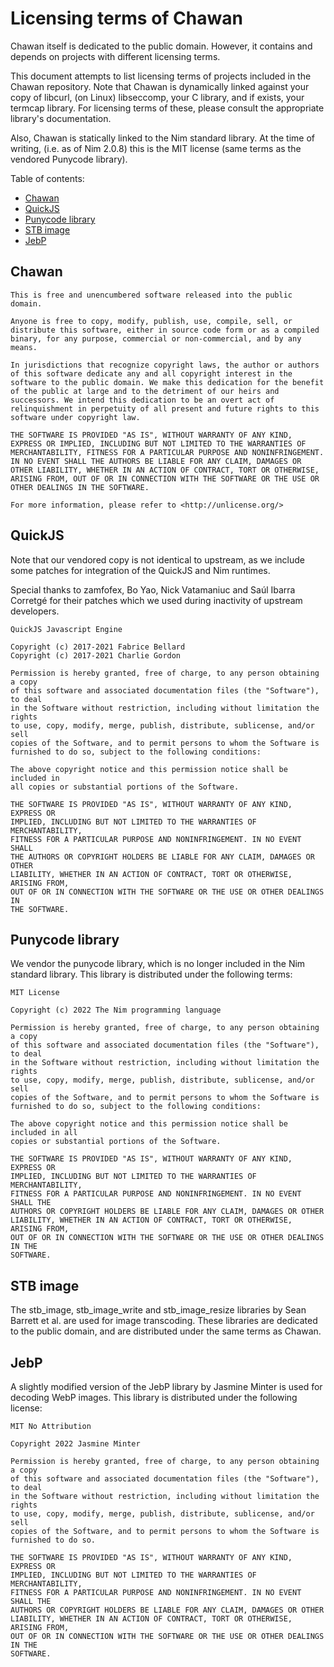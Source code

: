 <title>Licensing</title>

# Licensing terms of Chawan

Chawan itself is dedicated to the public domain. However, it contains and
depends on projects with different licensing terms.

This document attempts to list licensing terms of projects included in the
Chawan repository. Note that Chawan is dynamically linked against your copy
of libcurl, (on Linux) libseccomp, your C library, and if exists, your termcap
library. For licensing terms of these, please consult the appropriate library's
documentation.

Also, Chawan is statically linked to the Nim standard library. At the time
of writing, (i.e. as of Nim 2.0.8) this is the MIT license (same terms as
the vendored Punycode library).

Table of contents:

* [Chawan](#chawan)
* [QuickJS](#quickjs)
* [Punycode library](#punycode-library)
* [STB image](#stb-image)
* [JebP](#jebp)

## Chawan

```
This is free and unencumbered software released into the public domain.

Anyone is free to copy, modify, publish, use, compile, sell, or
distribute this software, either in source code form or as a compiled
binary, for any purpose, commercial or non-commercial, and by any
means.

In jurisdictions that recognize copyright laws, the author or authors
of this software dedicate any and all copyright interest in the
software to the public domain. We make this dedication for the benefit
of the public at large and to the detriment of our heirs and
successors. We intend this dedication to be an overt act of
relinquishment in perpetuity of all present and future rights to this
software under copyright law.

THE SOFTWARE IS PROVIDED "AS IS", WITHOUT WARRANTY OF ANY KIND,
EXPRESS OR IMPLIED, INCLUDING BUT NOT LIMITED TO THE WARRANTIES OF
MERCHANTABILITY, FITNESS FOR A PARTICULAR PURPOSE AND NONINFRINGEMENT.
IN NO EVENT SHALL THE AUTHORS BE LIABLE FOR ANY CLAIM, DAMAGES OR
OTHER LIABILITY, WHETHER IN AN ACTION OF CONTRACT, TORT OR OTHERWISE,
ARISING FROM, OUT OF OR IN CONNECTION WITH THE SOFTWARE OR THE USE OR
OTHER DEALINGS IN THE SOFTWARE.

For more information, please refer to <http://unlicense.org/>
```

## QuickJS

Note that our vendored copy is not identical to upstream, as we include some
patches for integration of the QuickJS and Nim runtimes.

Special thanks to zamfofex, Bo Yao, Nick Vatamaniuc and Saúl Ibarra Corretgé
for their patches which we used during inactivity of upstream developers.

```
QuickJS Javascript Engine

Copyright (c) 2017-2021 Fabrice Bellard
Copyright (c) 2017-2021 Charlie Gordon

Permission is hereby granted, free of charge, to any person obtaining a copy
of this software and associated documentation files (the "Software"), to deal
in the Software without restriction, including without limitation the rights
to use, copy, modify, merge, publish, distribute, sublicense, and/or sell
copies of the Software, and to permit persons to whom the Software is
furnished to do so, subject to the following conditions:

The above copyright notice and this permission notice shall be included in
all copies or substantial portions of the Software.

THE SOFTWARE IS PROVIDED "AS IS", WITHOUT WARRANTY OF ANY KIND, EXPRESS OR
IMPLIED, INCLUDING BUT NOT LIMITED TO THE WARRANTIES OF MERCHANTABILITY,
FITNESS FOR A PARTICULAR PURPOSE AND NONINFRINGEMENT. IN NO EVENT SHALL
THE AUTHORS OR COPYRIGHT HOLDERS BE LIABLE FOR ANY CLAIM, DAMAGES OR OTHER
LIABILITY, WHETHER IN AN ACTION OF CONTRACT, TORT OR OTHERWISE, ARISING FROM,
OUT OF OR IN CONNECTION WITH THE SOFTWARE OR THE USE OR OTHER DEALINGS IN
THE SOFTWARE.
```

## Punycode library

We vendor the punycode library, which is no longer included in the Nim
standard library. This library is distributed under the following terms:

```
MIT License

Copyright (c) 2022 The Nim programming language

Permission is hereby granted, free of charge, to any person obtaining a copy
of this software and associated documentation files (the "Software"), to deal
in the Software without restriction, including without limitation the rights
to use, copy, modify, merge, publish, distribute, sublicense, and/or sell
copies of the Software, and to permit persons to whom the Software is
furnished to do so, subject to the following conditions:

The above copyright notice and this permission notice shall be included in all
copies or substantial portions of the Software.

THE SOFTWARE IS PROVIDED "AS IS", WITHOUT WARRANTY OF ANY KIND, EXPRESS OR
IMPLIED, INCLUDING BUT NOT LIMITED TO THE WARRANTIES OF MERCHANTABILITY,
FITNESS FOR A PARTICULAR PURPOSE AND NONINFRINGEMENT. IN NO EVENT SHALL THE
AUTHORS OR COPYRIGHT HOLDERS BE LIABLE FOR ANY CLAIM, DAMAGES OR OTHER
LIABILITY, WHETHER IN AN ACTION OF CONTRACT, TORT OR OTHERWISE, ARISING FROM,
OUT OF OR IN CONNECTION WITH THE SOFTWARE OR THE USE OR OTHER DEALINGS IN THE
SOFTWARE.
```

## STB image

The stb_image, stb_image_write and stb_image_resize libraries by
Sean Barrett et al. are used for image transcoding. These libraries
are dedicated to the public domain, and are distributed under the same
terms as Chawan.

## JebP

A slightly modified version of the JebP library by Jasmine Minter is used for
decoding WebP images. This library is distributed under the following license:

```
MIT No Attribution

Copyright 2022 Jasmine Minter

Permission is hereby granted, free of charge, to any person obtaining a copy
of this software and associated documentation files (the "Software"), to deal
in the Software without restriction, including without limitation the rights
to use, copy, modify, merge, publish, distribute, sublicense, and/or sell
copies of the Software, and to permit persons to whom the Software is
furnished to do so.

THE SOFTWARE IS PROVIDED "AS IS", WITHOUT WARRANTY OF ANY KIND, EXPRESS OR
IMPLIED, INCLUDING BUT NOT LIMITED TO THE WARRANTIES OF MERCHANTABILITY,
FITNESS FOR A PARTICULAR PURPOSE AND NONINFRINGEMENT. IN NO EVENT SHALL THE
AUTHORS OR COPYRIGHT HOLDERS BE LIABLE FOR ANY CLAIM, DAMAGES OR OTHER
LIABILITY, WHETHER IN AN ACTION OF CONTRACT, TORT OR OTHERWISE, ARISING FROM,
OUT OF OR IN CONNECTION WITH THE SOFTWARE OR THE USE OR OTHER DEALINGS IN THE
SOFTWARE.
```
